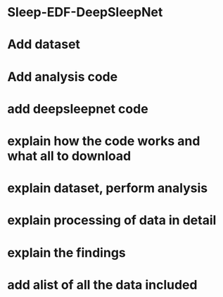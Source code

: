 # Sleep-EDF-DeepSleepNet

# Add dataset
# Add analysis code
# add deepsleepnet code
# explain how the code works and what all to download
# explain dataset, perform analysis
# explain processing of data in detail
# explain the findings
# add alist of all the data included
